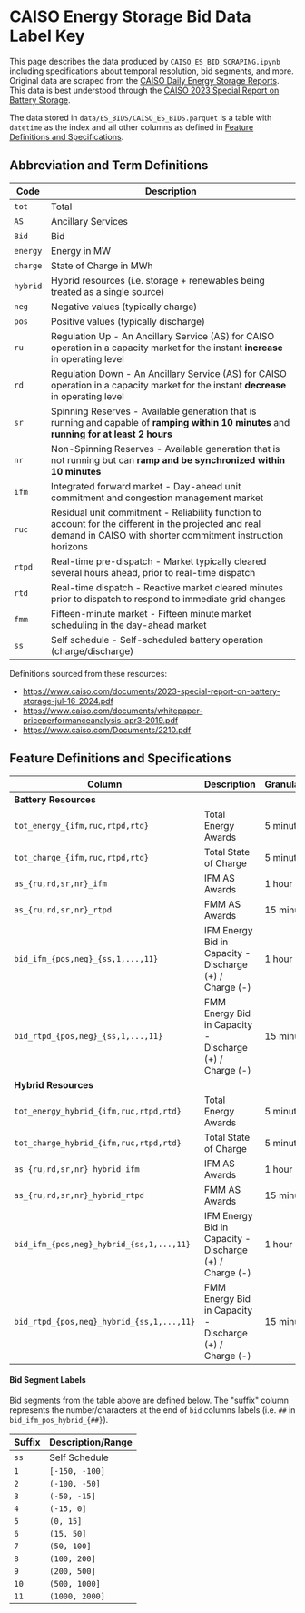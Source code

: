 # CAISO Energy Storage Bid Data Label Key

This page describes the data produced by `CAISO_ES_BID_SCRAPING.ipynb` including specifications about temporal resolution, bid segments, and more. Original data are scraped from the [CAISO Daily Energy Storage Reports](https://www.caiso.com/library/daily-energy-storage-reports). This data is best understood through the [CAISO 2023 Special Report on Battery Storage](https://www.caiso.com/documents/2023-special-report-on-battery-storage-jul-16-2024.pdf).

The data stored in `data/ES_BIDS/CAISO_ES_BIDS.parquet` is a table with `datetime` as the index and all other columns as defined in [Feature Definitions and Specifications](#feature-definitions-and-specifications).

## Abbreviation and Term Definitions


| Code  | Description          |
|-------|----------------------|
| `tot` | Total |
| `AS`  | Ancillary Services |
| `Bid` | Bid |
| `energy` | Energy in MW |
| `charge` | State of Charge in MWh |
| `hybrid` | Hybrid resources (i.e. storage + renewables being treated as a single source) |
| `neg` | Negative values (typically charge) |
| `pos` | Positive values (typically discharge) |
| `ru`  | Regulation Up - An Ancillary Service (AS) for CAISO operation in a capacity market for the instant <b>increase</b> in operating level |
| `rd`  | Regulation Down - An Ancillary Service (AS) for CAISO operation in a capacity market for the instant <b>decrease</b> in operating level |
| `sr`  | Spinning Reserves - Available generation that is running and capable of <b>ramping within 10 minutes</b> and <b>running for at least 2 hours</b> |
| `nr`  | Non-Spinning Reserves - Available generation that is not running but can <b>ramp and be synchronized within 10 minutes</b> |
| `ifm` | Integrated forward market - Day-ahead unit commitment and congestion management market |
| `ruc` | Residual unit commitment - Reliability function to account for the different in the projected and real demand in CAISO with shorter commitment instruction horizons |
| `rtpd`| Real-time pre-dispatch - Market typically cleared several hours ahead, prior to real-time dispatch |
| `rtd` | Real-time dispatch - Reactive market cleared minutes prior to dispatch to respond to immediate grid changes |
| `fmm` | Fifteen-minute market - Fifteen minute market scheduling in the day-ahead market |
| `ss`  | Self schedule - Self-scheduled battery operation (charge/discharge) |

Definitions sourced from these resources:
- https://www.caiso.com/documents/2023-special-report-on-battery-storage-jul-16-2024.pdf
- https://www.caiso.com/documents/whitepaper-priceperformanceanalysis-apr3-2019.pdf
- https://www.caiso.com/Documents/2210.pdf

## Feature Definitions and Specifications

| Column | Description | Granularity |
|--------|-------------|-------------|
| <b>Battery Resources</b> | | |
| `tot_energy_{ifm,ruc,rtpd,rtd}` | Total Energy Awards | 5 minutes |
| `tot_charge_{ifm,ruc,rtpd,rtd}` | Total State of Charge | 5 minutes |
| `as_{ru,rd,sr,nr}_ifm` | IFM AS Awards | 1 hour |
| `as_{ru,rd,sr,nr}_rtpd` | FMM AS Awards | 15 minutes |
| `bid_ifm_{pos,neg}_{ss,1,...,11}` | IFM Energy Bid in Capacity - Discharge (+) / Charge (-) | 1 hour |
| `bid_rtpd_{pos,neg}_{ss,1,...,11}` | FMM Energy Bid in Capacity - Discharge (+) / Charge (-) | 15 minutes |
| <b>Hybrid Resources</b> | | |
| `tot_energy_hybrid_{ifm,ruc,rtpd,rtd}` | Total Energy Awards | 5 minutes |
| `tot_charge_hybrid_{ifm,ruc,rtpd,rtd}` | Total State of Charge | 5 minutes |
| `as_{ru,rd,sr,nr}_hybrid_ifm` | IFM AS Awards | 1 hour |
| `as_{ru,rd,sr,nr}_hybrid_rtpd` | FMM AS Awards | 15 minutes |
| `bid_ifm_{pos,neg}_hybrid_{ss,1,...,11}` | IFM Energy Bid in Capacity - Discharge (+) / Charge (-) | 1 hour |
| `bid_rtpd_{pos,neg}_hybrid_{ss,1,...,11}` | FMM Energy Bid in Capacity - Discharge (+) / Charge (-) | 15 minutes |

#### Bid Segment Labels

Bid segments from the table above are defined below. The "suffix" column represents the number/characters at the end of `bid` columns labels (i.e. `##` in `bid_ifm_pos_hybrid_{##}`).

| Suffix  | Description/Range |
|---------|-------------------|
|   `ss`  | Self Schedule |
|   `1`   | `[-150, -100]` |
|   `2`   | `(-100, -50]` |
|   `3`   | `(-50, -15]` |
|   `4`   | `(-15, 0]` |
|   `5`   | `(0, 15]` |
|   `6`   | `(15, 50]` |
|   `7`   | `(50, 100]` |
|   `8`   | `(100, 200]` |
|   `9`   | `(200, 500]` |
|   `10`  | `(500, 1000]` |
|   `11`  | `(1000, 2000]` |